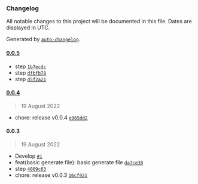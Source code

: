 ### Changelog

All notable changes to this project will be documented in this file. Dates are displayed in UTC.

Generated by [`auto-changelog`](https://github.com/CookPete/auto-changelog).

#### [0.0.5](https://github.com/viviflowt/makefile/compare/0.0.4...0.0.5)

- step [`1b7ecdc`](https://github.com/viviflowt/makefile/commit/1b7ecdce1458435fe40bc03db6f48e96ac4b48b9)
- step [`dfbfb78`](https://github.com/viviflowt/makefile/commit/dfbfb7887d4183fcd615416361745edd609dca5d)
- step [`d5f2a21`](https://github.com/viviflowt/makefile/commit/d5f2a213cecb30a18e25398b4ff4f9c29a79d3b7)

#### [0.0.4](https://github.com/viviflowt/makefile/compare/0.0.3...0.0.4)

> 19 August 2022

- chore: release v0.0.4 [`e965dd2`](https://github.com/viviflowt/makefile/commit/e965dd2b6d34b93f51a391e2af50f7a4f85b0db4)

#### 0.0.3

> 19 August 2022

- Develop [`#1`](https://github.com/viviflowt/makefile/pull/1)
- feat(basic generate file): basic generate file [`da7ce38`](https://github.com/viviflowt/makefile/commit/da7ce3816de22eec10d7b843bff6fa90eac6b73d)
- step [`4009c63`](https://github.com/viviflowt/makefile/commit/4009c63b371214d0a0421ab4dd00bba2fed50d67)
- chore: release v0.0.3 [`16cf921`](https://github.com/viviflowt/makefile/commit/16cf9214e0905bf0628120fce24e5121baf2b57c)
